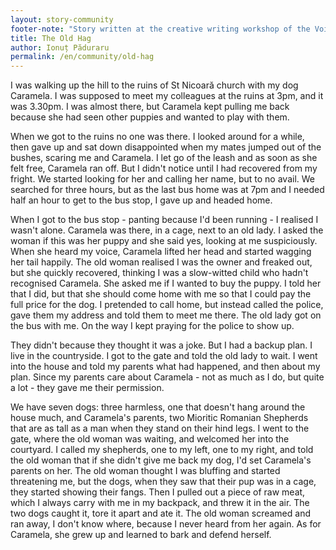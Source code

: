 ```yaml
---
layout: story-community
footer-note: "Story written at the creative writing workshop of the Voice Your Place Summer School: Curtea de Argeș."
title: The Old Hag
author: Ionuț Păduraru
permalink: /en/community/old-hag
---
```


I was walking up the hill to the ruins of St Nicoară church with my dog Caramela. I was supposed to meet my colleagues at the ruins at 3pm, and it was 3.30pm. I was almost there, but Caramela kept pulling me back because she had seen other puppies and wanted to play with them.

When we got to the ruins no one was there. I looked around for a while, then gave up and sat down disappointed when my mates jumped out of the bushes, scaring me and Caramela. I let go of the leash and as soon as she felt free, Caramela ran off. But I didn't notice until I had recovered from my fright. We started looking for her and calling her name, but to no avail. We searched for three hours, but as the last bus home was at 7pm and I needed half an hour to get to the bus stop, I gave up and headed home.

When I got to the bus stop - panting because I'd been running - I realised I wasn't alone. Caramela was there, in a cage, next to an old lady. I asked the woman if this was her puppy and she said yes, looking at me suspiciously. When she heard my voice, Caramela lifted her head and started wagging her tail happily. The old woman realised I was the owner and freaked out, but she quickly recovered, thinking I was a slow-witted child who hadn't recognised Caramela.
She asked me if I wanted to buy the puppy. I told her that I did, but that she should come home with me so that I could pay the full price for the dog. I pretended to call home, but instead called the police, gave them my address and told them to meet me there. The old lady got on the bus with me. On the way I kept praying for the police to show up.

They didn't because they thought it was a joke. But I had a backup plan.
I live in the countryside. I got to the gate and told the old lady to wait. I went into the house and told my parents what had happened, and then about my plan. Since my parents care about Caramela - not as much as I do, but quite a lot - they gave me their permission.

We have seven dogs: three harmless, one that doesn't hang around the house much, and Caramela's parents, two Mioritic Romanian Shepherds that are as tall as a man when they stand on their hind legs. I went to the gate, where the old woman was waiting, and welcomed her into the courtyard. I called my shepherds, one to my left, one to my right, and told the old woman that if she didn't give me back my dog, I'd set Caramela's parents on her. The old woman thought I was bluffing and started threatening me, but the dogs, when they saw that their pup was in a cage, they started showing their fangs. Then I pulled out a piece of raw meat, which I always carry with me in my backpack, and threw it in the air. The two dogs caught it, tore it apart and ate it. The old woman screamed and ran away, I don't know where, because I never heard from her again. As for Caramela, she grew up and learned to bark and defend herself.
